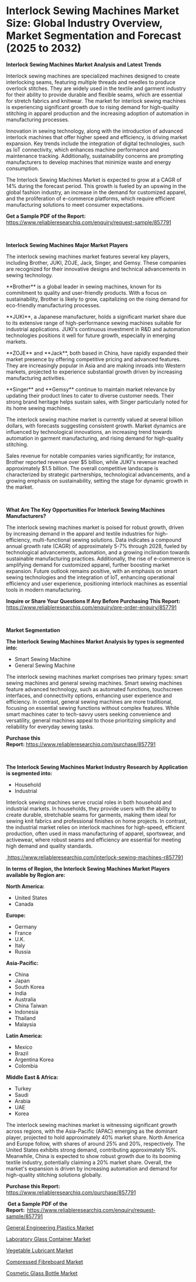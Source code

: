<p><h1>Interlock Sewing Machines Market Size: Global Industry Overview, Market Segmentation and Forecast (2025 to 2032)</h1></p><p><strong>Interlock Sewing Machines Market Analysis and Latest Trends</strong></p>
<p><p>Interlock sewing machines are specialized machines designed to create interlocking seams, featuring multiple threads and needles to produce overlock stitches. They are widely used in the textile and garment industry for their ability to provide durable and flexible seams, which are essential for stretch fabrics and knitwear. The market for interlock sewing machines is experiencing significant growth due to rising demand for high-quality stitching in apparel production and the increasing adoption of automation in manufacturing processes.</p><p>Innovation in sewing technology, along with the introduction of advanced interlock machines that offer higher speed and efficiency, is driving market expansion. Key trends include the integration of digital technologies, such as IoT connectivity, which enhances machine performance and maintenance tracking. Additionally, sustainability concerns are prompting manufacturers to develop machines that minimize waste and energy consumption.</p><p>The Interlock Sewing Machines Market is expected to grow at a CAGR of 14% during the forecast period. This growth is fueled by an upswing in the global fashion industry, an increase in the demand for customized apparel, and the proliferation of e-commerce platforms, which require efficient manufacturing solutions to meet consumer expectations.</p></p>
<p><strong>Get a Sample PDF of the Report:&nbsp;</strong> <a href="https://www.reliableresearchiq.com/enquiry/request-sample/857791?utm_campaign=1123&utm_medium=2&utm_source=Github&utm_content=ia&utm_term=31032025&utm_id=interlock-sewing-machines">https://www.reliableresearchiq.com/enquiry/request-sample/857791</a></p>
<p>&nbsp;</p>
<p><strong>Interlock Sewing Machines Major Market Players</strong></p>
<p><p>The interlock sewing machines market features several key players, including Brother, JUKI, ZOJE, Jack, Singer, and Gemsy. These companies are recognized for their innovative designs and technical advancements in sewing technology.</p><p>**Brother** is a global leader in sewing machines, known for its commitment to quality and user-friendly products. With a focus on sustainability, Brother is likely to grow, capitalizing on the rising demand for eco-friendly manufacturing processes. </p><p>**JUKI**, a Japanese manufacturer, holds a significant market share due to its extensive range of high-performance sewing machines suitable for industrial applications. JUKI's continuous investment in R&D and automation technologies positions it well for future growth, especially in emerging markets.</p><p>**ZOJE** and **Jack**, both based in China, have rapidly expanded their market presence by offering competitive pricing and advanced features. They are increasingly popular in Asia and are making inroads into Western markets, projected to experience substantial growth driven by increasing manufacturing activities.</p><p>**Singer** and **Gemsy** continue to maintain market relevance by updating their product lines to cater to diverse customer needs. Their strong brand heritage helps sustain sales, with Singer particularly noted for its home sewing machines.</p><p>The interlock sewing machine market is currently valued at several billion dollars, with forecasts suggesting consistent growth. Market dynamics are influenced by technological innovations, an increasing trend towards automation in garment manufacturing, and rising demand for high-quality stitching.</p><p>Sales revenue for notable companies varies significantly; for instance, Brother reported revenue over $5 billion, while JUKI's revenue reached approximately $1.5 billion. The overall competitive landscape is characterized by strategic partnerships, technological advancements, and a growing emphasis on sustainability, setting the stage for dynamic growth in the market.</p></p>
<p>&nbsp;</p>
<p><strong>What Are The Key Opportunities For Interlock Sewing Machines Manufacturers?</strong></p>
<p><p>The interlock sewing machines market is poised for robust growth, driven by increasing demand in the apparel and textile industries for high-efficiency, multi-functional sewing solutions. Data indicates a compound annual growth rate (CAGR) of approximately 5-7% through 2028, fueled by technological advancements, automation, and a growing inclination towards sustainable manufacturing practices. Additionally, the rise of e-commerce is amplifying demand for customized apparel, further boosting market expansion. Future outlook remains positive, with an emphasis on smart sewing technologies and the integration of IoT, enhancing operational efficiency and user experience, positioning interlock machines as essential tools in modern manufacturing.</p></p>
<p><strong>Inquire or Share Your Questions If Any Before Purchasing This Report:</strong> <a href="https://www.reliableresearchiq.com/enquiry/pre-order-enquiry/857791?utm_campaign=1123&utm_medium=2&utm_source=Github&utm_content=ia&utm_term=31032025&utm_id=interlock-sewing-machines">https://www.reliableresearchiq.com/enquiry/pre-order-enquiry/857791</a></p>
<p>&nbsp;</p>
<p><strong>Market Segmentation</strong></p>
<p><strong>The Interlock Sewing Machines Market Analysis by types is segmented into:</strong></p>
<p><ul><li>Smart Sewing Machine</li><li>General Sewing Machine</li></ul></p>
<p><p>The interlock sewing machines market comprises two primary types: smart sewing machines and general sewing machines. Smart sewing machines feature advanced technology, such as automated functions, touchscreen interfaces, and connectivity options, enhancing user experience and efficiency. In contrast, general sewing machines are more traditional, focusing on essential sewing functions without complex features. While smart machines cater to tech-savvy users seeking convenience and versatility, general machines appeal to those prioritizing simplicity and reliability for everyday sewing tasks.</p></p>
<p><strong>Purchase this Report:&nbsp;</strong><a href="https://www.reliableresearchiq.com/purchase/857791?utm_campaign=1123&utm_medium=2&utm_source=Github&utm_content=ia&utm_term=31032025&utm_id=interlock-sewing-machines">https://www.reliableresearchiq.com/purchase/857791</a></p>
<p>&nbsp;</p>
<p><strong>The Interlock Sewing Machines Market Industry Research by Application is segmented into:</strong></p>
<p><ul><li>Household</li><li>Industrial</li></ul></p>
<p><p>Interlock sewing machines serve crucial roles in both household and industrial markets. In households, they provide users with the ability to create durable, stretchable seams for garments, making them ideal for sewing knit fabrics and professional finishes on home projects. In contrast, the industrial market relies on interlock machines for high-speed, efficient production, often used in mass manufacturing of apparel, sportswear, and activewear, where robust seams and efficiency are essential for meeting high demand and quality standards.</p></p>
<p><a href="https://www.reliableresearchiq.com/interlock-sewing-machines-r857791?utm_campaign=1123&utm_medium=2&utm_source=Github&utm_content=ia&utm_term=31032025&utm_id=interlock-sewing-machines">&nbsp;https://www.reliableresearchiq.com/interlock-sewing-machines-r857791</a></p>
<p><strong>In terms of Region, the Interlock Sewing Machines Market Players available by Region are:</strong></p>
<p>
    <p> <strong> North America: </strong>
        <ul>
            <li>United States</li>
            <li>Canada</li>
        </ul>
        </p> 
    <p> <strong> Europe: </strong>
        <ul>
            <li>Germany</li>
            <li>France</li>
            <li>U.K.</li>
            <li>Italy</li>
            <li>Russia</li>
        </ul>
        </p> 
    <p> <strong> Asia-Pacific: </strong>
        <ul>
            <li>China</li>
            <li>Japan</li>
            <li>South Korea</li>
            <li>India</li>
            <li>Australia</li>
            <li>China Taiwan</li>
            <li>Indonesia</li>
            <li>Thailand</li>
            <li>Malaysia</li>
        </ul>
        </p> 
    <p> <strong> Latin America: </strong>
        <ul>
            <li>Mexico</li>
            <li>Brazil</li>
            <li>Argentina Korea</li>
            <li>Colombia</li>
        </ul>
        </p> 
    <p> <strong> Middle East & Africa: </strong>
        <ul>
            <li>Turkey</li>
            <li>Saudi</li>
            <li>Arabia</li>
            <li>UAE</li>
            <li>Korea</li>
        </ul>
    </p>
    </p>
<p><p>The interlock sewing machines market is witnessing significant growth across regions, with the Asia-Pacific (APAC) emerging as the dominant player, projected to hold approximately 40% market share. North America and Europe follow, with shares of around 25% and 20%, respectively. The United States exhibits strong demand, contributing approximately 15%. Meanwhile, China is expected to show robust growth due to its booming textile industry, potentially claiming a 20% market share. Overall, the market's expansion is driven by increasing automation and demand for high-quality stitching solutions globally.</p></p>
<p><strong>Purchase this Report: </strong><a href="https://www.reliableresearchiq.com/purchase/857791?utm_campaign=1123&utm_medium=2&utm_source=Github&utm_content=ia&utm_term=31032025&utm_id=interlock-sewing-machines">https://www.reliableresearchiq.com/purchase/857791</a></p>
<p>&nbsp;<strong>Get a Sample PDF of the Report:&nbsp;&nbsp;</strong><a href="https://www.reliableresearchiq.com/enquiry/request-sample/857791?utm_campaign=1123&utm_medium=2&utm_source=Github&utm_content=ia&utm_term=31032025&utm_id=interlock-sewing-machines">https://www.reliableresearchiq.com/enquiry/request-sample/857791</a></p>
<p><strong></strong></p>
<p><p><a href="https://github.com/furnoirons9e/Market-Research-Report-List-1/blob/main/general-engineering-plastics-market.md?utm_campaign=1123&utm_medium=2&utm_source=Github&utm_content=ia&utm_term=31032025&utm_id=interlock-sewing-machines">General Engineering Plastics Market</a></p><p><a href="https://github.com/puttslukis59/Market-Research-Report-List-1/blob/main/laboratory-glass-container-market.md?utm_campaign=1123&utm_medium=2&utm_source=Github&utm_content=ia&utm_term=31032025&utm_id=interlock-sewing-machines">Laboratory Glass Container Market</a></p><p><a href="https://github.com/foddekampo/Market-Research-Report-List-1/blob/main/vegetable-lubricant-market.md?utm_campaign=1123&utm_medium=2&utm_source=Github&utm_content=ia&utm_term=31032025&utm_id=interlock-sewing-machines">Vegetable Lubricant Market</a></p><p><a href="https://github.com/laverkyllozc/Market-Research-Report-List-1/blob/main/compressed-fibreboard-market.md?utm_campaign=1123&utm_medium=2&utm_source=Github&utm_content=ia&utm_term=31032025&utm_id=interlock-sewing-machines">Compressed Fibreboard Market</a></p><p><a href="https://github.com/clemmheisefy/Market-Research-Report-List-1/blob/main/cosmetic-glass-bottle-market.md?utm_campaign=1123&utm_medium=2&utm_source=Github&utm_content=ia&utm_term=31032025&utm_id=interlock-sewing-machines">Cosmetic Glass Bottle Market</a></p></p>